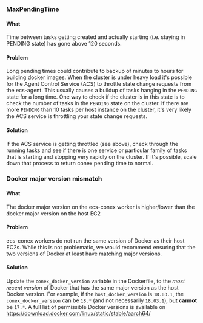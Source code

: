 ### MaxPendingTime

#### What

Time between tasks getting created and actually starting (i.e. staying in PENDING state) has gone above 120 seconds.

#### Problem

Long pending times could contribute to backup of minutes to hours for building docker images. When the cluster is under heavy load it's possible for the Agent Control Service (ACS) to throttle state change requests from the ecs-agent. This usually causes a buildup of tasks hanging in the `PENDING` state for a long time. One way to check if the cluster is in this state is to check the number of tasks in the `PENDING` state on the cluster. If there are more `PENDING` than 10 tasks per host instance on the cluster, it's very likely the ACS service is throttling your state change requests.

#### Solution

If the ACS service is getting throttled (see above), check through the running tasks and see if there is one service or particular family of tasks that is starting and stopping very rapidly on the cluster. If it's possible, scale down that process to return conex pending time to normal.

### Docker major version mismatch

#### What

The docker major version on the ecs-conex worker is higher/lower than the docker major version on the host EC2

#### Problem

ecs-conex workers do not run the same version of Docker as their host EC2s. While this is not problematic, we would recommend ensuring that the two versions of Docker at least have matching major versions.

#### Solution

Update the `conex_docker_version` variable in the Dockerfile, to the _most recent version_ of Docker that has the same major version as the host Docker version. For example, if the `host_docker_version` is `18.03.1`, the `conex_docker_version` can be `18.*` (and not necessarily `18.03.1`), but **cannot** be `17.*`. A full list of permissible Docker versions is available on https://download.docker.com/linux/static/stable/aarch64/
